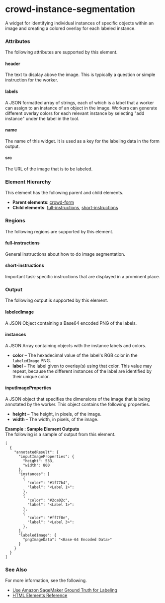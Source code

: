 # crowd\-instance\-segmentation<a name="sms-ui-template-crowd-instance-segmentation"></a>

A widget for identifying individual instances of specific objects within an image and creating a colored overlay for each labeled instance\.

### Attributes<a name="instance-segmentation-attributes"></a>

The following attributes are supported by this element\.

#### header<a name="instance-segmentation-attributes-header"></a>

The text to display above the image\. This is typically a question or simple instruction for the worker\.

#### labels<a name="instance-segmentation-attributes-labels"></a>

A JSON formatted array of strings, each of which is a label that a worker can assign to an instance of an object in the image\. Workers can generate different overlay colors for each relevant instance by selecting "add instance" under the label in the tool\.

#### name<a name="instance-segmentation-attributes-name"></a>

The name of this widget\. It is used as a key for the labeling data in the form output\.

#### src<a name="instance-segmentation-attributes-src"></a>

The URL of the image that is to be labeled\.

### Element Hierarchy<a name="instance-segmentation-element-hierarchy"></a>

This element has the following parent and child elements\.
+ **Parent elements**: [crowd\-form](sms-ui-template-crowd-form.md)
+ **Child elements**: [full\-instructions](#instance-segmentation-regions-full-instructions), [short\-instructions](#instance-segmentation-regions-short-instructions)

### Regions<a name="instance-segmentation-regions"></a>

The following regions are supported by this element\.

#### full\-instructions<a name="instance-segmentation-regions-full-instructions"></a>

General instructions about how to do image segmentation\.

#### short\-instructions<a name="instance-segmentation-regions-short-instructions"></a>

Important task\-specific instructions that are displayed in a prominent place\.

### Output<a name="instance-segmentation-output"></a>

The following output is supported by this element\.

#### labeledImage<a name="instance-segmentation-output-labeledImage"></a>

A JSON Object containing a Base64 encoded PNG of the labels\.

#### instances<a name="instance-segmentation-output-labelMappings"></a>

A JSON Array containing objects with the instance labels and colors\.
+ **color** – The hexadecimal value of the label's RGB color in the `labeledImage` PNG\.
+ **label** – The label given to overlay\(s\) using that color\. This value may repeat, because the different instances of the label are identified by their unique color\.

#### inputImageProperties<a name="instance-segmentation-output-inputImageProperties"></a>

A JSON object that specifies the dimensions of the image that is being annotated by the worker\. This object contains the following properties\.
+ **height** – The height, in pixels, of the image\.
+ **width** – The width, in pixels, of the image\.

**Example : Sample Element Outputs**  
The following is a sample of output from this element\.  

```
[
  {
    "annotatedResult": {
      "inputImageProperties": {
        "height": 533,
        "width": 800
      },
      "instances": [
        {
          "color": "#1f77b4",
          "label": "<Label 1>": 
        },
        {
          "color": "#2ca02c",
          "label": "<Label 1>": 
        },
        {
          "color": "#ff7f0e",
          "label": "<Label 3>": 
        },
      ],
      "labeledImage": {
        "pngImageData": "<Base-64 Encoded Data>"
      }
    }
  }
]
```

### See Also<a name="instance-segmentation-see-also"></a>

For more information, see the following\.
+ [Use Amazon SageMaker Ground Truth for Labeling](sms.md)
+ [HTML Elements Reference](sms-ui-template-reference.md)